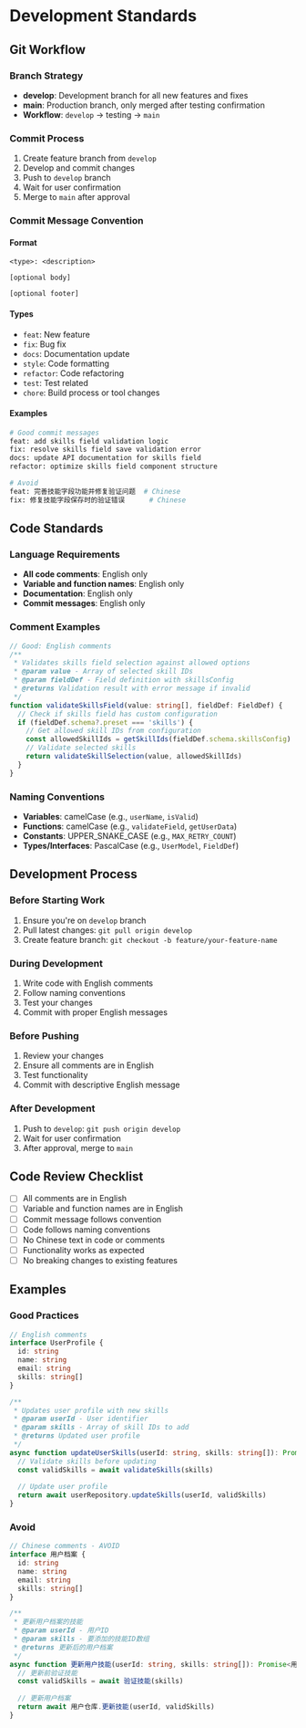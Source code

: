 # Development Standards

## Git Workflow

### Branch Strategy
- **develop**: Development branch for all new features and fixes
- **main**: Production branch, only merged after testing confirmation
- **Workflow**: `develop` → testing → `main`

### Commit Process
1. Create feature branch from `develop`
2. Develop and commit changes
3. Push to `develop` branch
4. Wait for user confirmation
5. Merge to `main` after approval

### Commit Message Convention

#### Format
```
<type>: <description>

[optional body]

[optional footer]
```

#### Types
- `feat`: New feature
- `fix`: Bug fix
- `docs`: Documentation update
- `style`: Code formatting
- `refactor`: Code refactoring
- `test`: Test related
- `chore`: Build process or tool changes

#### Examples
```bash
# Good commit messages
feat: add skills field validation logic
fix: resolve skills field save validation error
docs: update API documentation for skills field
refactor: optimize skills field component structure

# Avoid
feat: 完善技能字段功能并修复验证问题  # Chinese
fix: 修复技能字段保存时的验证错误      # Chinese
```

## Code Standards

### Language Requirements
- **All code comments**: English only
- **Variable and function names**: English only
- **Documentation**: English only
- **Commit messages**: English only

### Comment Examples
```typescript
// Good: English comments
/**
 * Validates skills field selection against allowed options
 * @param value - Array of selected skill IDs
 * @param fieldDef - Field definition with skillsConfig
 * @returns Validation result with error message if invalid
 */
function validateSkillsField(value: string[], fieldDef: FieldDef) {
  // Check if skills field has custom configuration
  if (fieldDef.schema?.preset === 'skills') {
    // Get allowed skill IDs from configuration
    const allowedSkillIds = getSkillIds(fieldDef.schema.skillsConfig)
    // Validate selected skills
    return validateSkillSelection(value, allowedSkillIds)
  }
}
```

### Naming Conventions
- **Variables**: camelCase (e.g., `userName`, `isValid`)
- **Functions**: camelCase (e.g., `validateField`, `getUserData`)
- **Constants**: UPPER_SNAKE_CASE (e.g., `MAX_RETRY_COUNT`)
- **Types/Interfaces**: PascalCase (e.g., `UserModel`, `FieldDef`)

## Development Process

### Before Starting Work
1. Ensure you're on `develop` branch
2. Pull latest changes: `git pull origin develop`
3. Create feature branch: `git checkout -b feature/your-feature-name`

### During Development
1. Write code with English comments
2. Follow naming conventions
3. Test your changes
4. Commit with proper English messages

### Before Pushing
1. Review your changes
2. Ensure all comments are in English
3. Test functionality
4. Commit with descriptive English message

### After Development
1. Push to `develop`: `git push origin develop`
2. Wait for user confirmation
3. After approval, merge to `main`

## Code Review Checklist

- [ ] All comments are in English
- [ ] Variable and function names are in English
- [ ] Commit message follows convention
- [ ] Code follows naming conventions
- [ ] No Chinese text in code or comments
- [ ] Functionality works as expected
- [ ] No breaking changes to existing features

## Examples

### Good Practices
```typescript
// English comments
interface UserProfile {
  id: string
  name: string
  email: string
  skills: string[]
}

/**
 * Updates user profile with new skills
 * @param userId - User identifier
 * @param skills - Array of skill IDs to add
 * @returns Updated user profile
 */
async function updateUserSkills(userId: string, skills: string[]): Promise<UserProfile> {
  // Validate skills before updating
  const validSkills = await validateSkills(skills)
  
  // Update user profile
  return await userRepository.updateSkills(userId, validSkills)
}
```

### Avoid
```typescript
// Chinese comments - AVOID
interface 用户档案 {
  id: string
  name: string
  email: string
  skills: string[]
}

/**
 * 更新用户档案的技能
 * @param userId - 用户ID
 * @param skills - 要添加的技能ID数组
 * @returns 更新后的用户档案
 */
async function 更新用户技能(userId: string, skills: string[]): Promise<用户档案> {
  // 更新前验证技能
  const validSkills = await 验证技能(skills)
  
  // 更新用户档案
  return await 用户仓库.更新技能(userId, validSkills)
}
```
